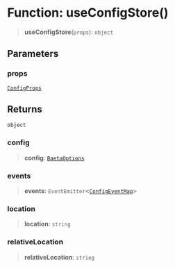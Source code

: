 # Function: useConfigStore()

> **useConfigStore**(`props`): `object`

## Parameters

### props

[`ConfigProps`](../interfaces/ConfigProps.md)

## Returns

`object`

### config

> **config**: [`BaetaOptions`](../../index/interfaces/BaetaOptions.md)

### events

> **events**: `EventEmitter`\<[`ConfigEventMap`](../type-aliases/ConfigEventMap.md)\>

### location

> **location**: `string`

### relativeLocation

> **relativeLocation**: `string`
